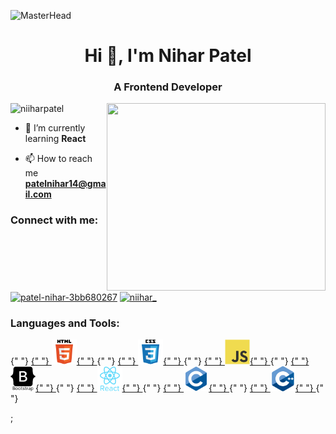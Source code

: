 ![MasterHead](https://camo.githubusercontent.com/5e3babfce4609dcd669a8f2a6d37b47c85486729942c57c5afbfc715f0b5dff7/68747470733a2f2f7777772e6469676974616c736f6c7574696f6e73657276696365732e636f6d2f696d672f73657276696365732f776562253230646576656c6f706d656e742e676966)
<h1 align="center">Hi 👋, I'm Nihar Patel</h1>
<h3 align="center">A Frontend Developer</h3>
<img align="right" width="350" height="300" src="https://cdn.dribbble.com/users/1162077/screenshots/3848914/programmer.gif">

<p align="left"> <img src="https://komarev.com/ghpvc/?username=niiharpatel&label=Profile%20views&color=0e75b6&style=flat" alt="niiharpatel" /> </p>

- 🌱 I’m currently learning **React**

- 📫 How to reach me **patelnihar14@gmail.com**

<h3 align="left">Connect with me:</h3>
<p align="left">
<a href="https://linkedin.com/in/patel-nihar-3bb680267" target="blank"><img align="center" src="https://raw.githubusercontent.com/rahuldkjain/github-profile-readme-generator/master/src/images/icons/Social/linked-in-alt.svg" alt="patel-nihar-3bb680267" height="30" width="40" /></a>
<a href="https://instagram.com/niihar_" target="blank"><img align="center" src="https://raw.githubusercontent.com/rahuldkjain/github-profile-readme-generator/master/src/images/icons/Social/instagram.svg" alt="niihar_" height="30" width="40" /></a>
</p>

<h3 align="left">Languages and Tools:</h3>
<p align="left">
  {" "}
  <a href="https://www.w3.org/html/" target="_blank" rel="noreferrer">
    {" "}
    <img
      src="https://raw.githubusercontent.com/devicons/devicon/master/icons/html5/html5-original-wordmark.svg"
      alt="html5"
      width="40"
      height="40"
    />{" "}
  </a>{" "}
  <a href="https://www.w3schools.com/css/" target="_blank" rel="noreferrer">
    {" "}
    <img
      src="https://raw.githubusercontent.com/devicons/devicon/master/icons/css3/css3-original-wordmark.svg"
      alt="css3"
      width="40"
      height="40"
    />{" "}
  </a>{" "}
  <a
    href="https://developer.mozilla.org/en-US/docs/Web/JavaScript"
    target="_blank"
    rel="noreferrer"
  >
    {" "}
    <img
      src="https://raw.githubusercontent.com/devicons/devicon/master/icons/javascript/javascript-original.svg"
      alt="javascript"
      width="40"
      height="40"
    />{" "}
  </a>{" "}
  <a href="https://getbootstrap.com" target="_blank" rel="noreferrer">
    {" "}
    <img
      src="https://raw.githubusercontent.com/devicons/devicon/master/icons/bootstrap/bootstrap-plain-wordmark.svg"
      alt="bootstrap"
      width="40"
      height="40"
    />{" "}
  </a>{" "}
  <a href="https://reactjs.org/" target="_blank" rel="noreferrer">
    {" "}
    <img
      src="https://raw.githubusercontent.com/devicons/devicon/master/icons/react/react-original-wordmark.svg"
      alt="react"
      width="40"
      height="40"
    />{" "}
  </a>{" "}
  <a href="https://www.cprogramming.com/" target="_blank" rel="noreferrer">
    {" "}
    <img
      src="https://raw.githubusercontent.com/devicons/devicon/master/icons/c/c-original.svg"
      alt="c"
      width="40"
      height="40"
    />{" "}
  </a>{" "}
  <a href="https://www.w3schools.com/cpp/" target="_blank" rel="noreferrer">
    {" "}
    <img
      src="https://raw.githubusercontent.com/devicons/devicon/master/icons/cplusplus/cplusplus-original.svg"
      alt="cplusplus"
      width="40"
      height="40"
    />{" "}
  </a>{" "}
</p>;

